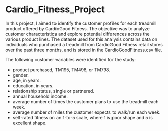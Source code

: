 # Cardio_Fitness_Project

In this project, I aimed to identify the customer profiles for each treadmill product offered by CardioGood Fitness. The objective was to analyze customer characteristics and explore potential differences across the various product lines. The dataset used for this analysis contains data on individuals who purchased a treadmill from CardioGood Fitness retail stores over the past three months, and is stored in the CardioGoodFitness.csv file.

The following customer variables were identified for the study:

* product purchased, TM195, TM498, or TM798.
* gender.
* age, in years.
* education, in years.
* relationship status, single or partnered.
* annual household income.
* average number of times the customer plans to use the treadmill each week.
* average number of miles the customer expects to walk/run each week.
* self-rated fitness on an 1-to-5 scale, where 1 is poor shape and 5 is excellent shape.
